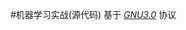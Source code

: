 #机器学习实战(源代码) 基于 *[GNU3.0](https://github.com/shiyipaisizuo/machine_learning_in_action/LINCENSE)* 协议
